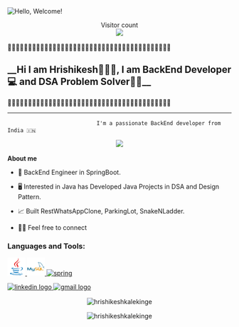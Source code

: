 <img src="https://raw.githubusercontent.com/sagar-viradiya/sagar-viradiya/master/resources/banner.png" alt="Hello, Welcome!">

<p align="center"> 
  Visitor count<br>
  <img src="https://profile-counter.glitch.me/HHrisHikesHH/count.svg" />
</p>

🌈🌈🌈🌈🌈🌈🌈🌈🌈🌈🌈🌈🌈🌈🌈🌈🌈🌈🌈🌈🌈🌈🌈🌈🌈🌈🌈🌈🌈🌈🌈🌈🌈🌈🌈🌈🌈🌈🌈🌈

<H2>__Hi I am Hrishikesh🧑🏻‍💻, I am BackEnd Developer💻 and DSA Problem Solver💪🏻__</H2>

🌈🌈🌈🌈🌈🌈🌈🌈🌈🌈🌈🌈🌈🌈🌈🌈🌈🌈🌈🌈🌈🌈🌈🌈🌈🌈🌈🌈🌈🌈🌈🌈🌈🌈🌈🌈🌈🌈🌈🌈
<br />
_______________________________________________

                                I'm a passionate BackEnd developer from India 🇮🇳

<div align="center">
  <img height="550" src="https://camo.githubusercontent.com/62da68eb62b1e5f175f7d1f0191dd89a653d7908feb22d37d4a0ab07365d6791/68747470733a2f2f6d656469612e67697068792e636f6d2f6d656469612f4d3967624264396e6244724f5475314d71782f67697068792e676966"  />
</div>

**About me**

- 💼 BackEnd Engineer in SpringBoot.

- 🖥️ Interested in Java has Developed Java Projects in DSA and Design Pattern.

- 📈 Built RestWhatsAppClone, ParkingLot, SnakeNLadder.

- 🤙🏻 Feel free to connect

<h3 align="left">Languages and Tools:</h3>
<p align="left"> <a href="https://www.java.com" target="_blank" rel="noreferrer"> <img src="https://raw.githubusercontent.com/devicons/devicon/master/icons/java/java-original.svg" alt="java" width="40" height="40"/> </a> <a href="https://www.mysql.com/" target="_blank" rel="noreferrer"> <img src="https://raw.githubusercontent.com/devicons/devicon/master/icons/mysql/mysql-original-wordmark.svg" alt="mysql" width="40" height="40"/> </a> <a href="https://spring.io/" target="_blank" rel="noreferrer"> <img src="https://www.vectorlogo.zone/logos/springio/springio-icon.svg" alt="spring" width="40" height="40"/> </a> </p>


<div style="border-radius:30%">
  <a href="https://www.linkedin.com/in/hrishikesh-kalekinge/" target="_blank">
    <img src="https://img.shields.io/static/v1?message=LinkedIn&logo=linkedin&label=&color=0077B5&logoColor=white&labelColor=&style=for-the-badge" height="25" alt="linkedin logo"  />
  </a>
  <a href="mailto:hrishikeshkalekinge31@gmail.com?subject=Work%20Opportunities&body=Hey%20Hrishikesh%20Just%20visited%20your%20Profile%20I%20have%20a%20Job%20that%20might%20suit%20your%20your%20Interest%20lets%20connect" target="_blank">
    <img src="https://img.shields.io/static/v1?message=Gmail&logo=gmail&label=&color=D14836&logoColor=white&labelColor=&style=for-the-badge" height="25" alt="gmail logo"  />
  </a>
</div>

<div align="center">
<p><img align="center" src="https://github-readme-stats.vercel.app/api/top-langs?username=HHrisHikesHH&show_icons=true&locale=en&layout=compact" alt="hrishikeshkalekinge" /></p>

<p><img align="center" src="https://github-readme-streak-stats.herokuapp.com/?user=HHrisHikesHH&" alt="hrishikeshkalekinge" /></p>
</div>
